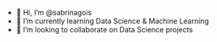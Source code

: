 - 👋 Hi, I’m @sabrinagois
- 🌱 I’m currently learning Data Science & Machine Learning
- 💞️ I’m looking to collaborate on Data Science projects

<!---
sabrinagois/sabrinagois is a ✨ special ✨ repository because its `README.md` (this file) appears on your GitHub profile.
You can click the Preview link to take a look at your changes.
--->
